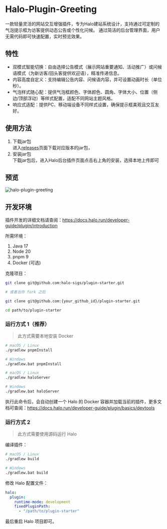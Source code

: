 # Halo-Plugin-Greeting
一款轻量灵活的网站交互增强插件，专为Halo建站系统设计，支持通过可定制的气泡提示框为访客提供动态公告或个性化问候。
通过简洁的后台管理界面，用户无需代码即可快速配置，实时预览效果。

## 特性
- 双模式智能切换：自由选择公告模式（展示网站重要通知、活动推广）或问候语模式（为新访客/回头客提供欢迎语），精准传递信息。
- 内容高度自定义：支持编辑公告内容、问候语内容，并可设置动画时长（单位秒）。
- 气泡样式随心配：提供气泡框颜色、字体颜色、圆角、字体大小、位置（侧边/顶部浮动）等样式配置，适配不同网站主题风格。
- 响应式适配：提供PC、移动端设备不同样式设置，确保提示框美观且交互友好。

## 使用方法
1. 下载jar包  
   进入[releases](https://github.com/springai/halo-plugin-greeting/releases)页面下载对应版本的jar包，
2. 安装jar包  
   下载jar包后，进入Halo后台插件页面点击右上角的安装，选择本地上传即可

## 预览
![halo-plugin-greeting](https://erzip.com/upload/022.avif)

## 开发环境

插件开发的详细文档请查阅：<https://docs.halo.run/developer-guide/plugin/introduction>

所需环境：

1. Java 17
2. Node 20
3. pnpm 9
4. Docker (可选)

克隆项目：

```bash
git clone git@github.com:halo-sigs/plugin-starter.git

# 或者当你 fork 之后

git clone git@github.com:{your_github_id}/plugin-starter.git
```

```bash
cd path/to/plugin-starter
```

### 运行方式 1（推荐）

> 此方式需要本地安装 Docker

```bash
# macOS / Linux
./gradlew pnpmInstall

# Windows
./gradlew.bat pnpmInstall
```

```bash
# macOS / Linux
./gradlew haloServer

# Windows
./gradlew.bat haloServer
```

执行此命令后，会自动创建一个 Halo 的 Docker 容器并加载当前的插件，更多文档可查阅：<https://docs.halo.run/developer-guide/plugin/basics/devtools>

### 运行方式 2

> 此方式需要使用源码运行 Halo

编译插件：

```bash
# macOS / Linux
./gradlew build

# Windows
./gradlew.bat build
```

修改 Halo 配置文件：

```yaml
halo:
  plugin:
    runtime-mode: development
    fixedPluginPath:
      - "/path/to/plugin-starter"
```

最后重启 Halo 项目即可。
